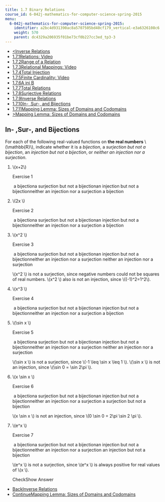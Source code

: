 ```yaml
---
title: 1.7 Binary Relations
course_id: 6-042j-mathematics-for-computer-science-spring-2015
menu:
  6-042j-mathematics-for-computer-science-spring-2015:
    identifier: a2bc4d931390ac8a5707505bd40cf179_vertical-e3a6326108c6
    weight: 570
    parent: dc4329a206935f01be73cf0b227cc3ed_tp3-3
---
```

*   [<Inverse Relations](/courses/electrical-engineering-and-computer-science/6-042j-mathematics-for-computer-science-spring-2015/proofs/tp3-3/vertical-b100bd3fedc5)
*   [1.7.1Relations: Video](/courses/electrical-engineering-and-computer-science/6-042j-mathematics-for-computer-science-spring-2015/proofs/tp3-3)
*   [1.7.2Range of a Relation](/courses/electrical-engineering-and-computer-science/6-042j-mathematics-for-computer-science-spring-2015/proofs/tp3-3/vertical-70020f5936fa)
*   [1.7.3Relational Mappings: Video](/courses/electrical-engineering-and-computer-science/6-042j-mathematics-for-computer-science-spring-2015/proofs/tp3-3/vertical-360a6e85d0f4)
*   [1.7.4Total Injection](/courses/electrical-engineering-and-computer-science/6-042j-mathematics-for-computer-science-spring-2015/proofs/tp3-3/vertical-5c792a4ae3f8)
*   [1.7.5Finite Cardinality: Video](/courses/electrical-engineering-and-computer-science/6-042j-mathematics-for-computer-science-spring-2015/proofs/tp3-3/vertical-aecd80da5c9a)
*   [1.7.6A inj B](/courses/electrical-engineering-and-computer-science/6-042j-mathematics-for-computer-science-spring-2015/proofs/tp3-3/vertical-faefc8383410)
*   [1.7.7Total Relations](/courses/electrical-engineering-and-computer-science/6-042j-mathematics-for-computer-science-spring-2015/proofs/tp3-3/vertical-62aa874eafae)
*   [1.7.8Surjective Relations](/courses/electrical-engineering-and-computer-science/6-042j-mathematics-for-computer-science-spring-2015/proofs/tp3-3/vertical-73dfbcd9adb9)
*   [1.7.9Inverse Relations](/courses/electrical-engineering-and-computer-science/6-042j-mathematics-for-computer-science-spring-2015/proofs/tp3-3/vertical-b100bd3fedc5)
*   [1.7.10In- ,Sur-, and Bijections](/courses/electrical-engineering-and-computer-science/6-042j-mathematics-for-computer-science-spring-2015/proofs/tp3-3/vertical-e3a6326108c6)
*   [1.7.11Mapping Lemma: Sizes of Domains and Codomains](/courses/electrical-engineering-and-computer-science/6-042j-mathematics-for-computer-science-spring-2015/proofs/tp3-3/vertical-7d9a2d67e3b9)
*   [\>Mapping Lemma: Sizes of Domains and Codomains](/courses/electrical-engineering-and-computer-science/6-042j-mathematics-for-computer-science-spring-2015/proofs/tp3-3/vertical-7d9a2d67e3b9)

In- ,Sur-, and Bijections
-------------------------

  

For each of the following real-valued functions on **the real numbers** \\(\\mathbb{R}\\), indicate whether it is a _bijection_, a _surjection but not a bijection_, an _injection but not a bijection_, or _neither an injection nor a surjection_.

1.  \\(x+2\\)
    
    Exercise 1
    
    &nbsp;a bijectiona surjection but not a bijectionan injection but not a bijectionneither an injection nor a surjection a bijection&nbsp;
    
2.  \\(2x \\)
    
    Exercise 2
    
    &nbsp;a bijectiona surjection but not a bijectionan injection but not a bijectionneither an injection nor a surjection a bijection&nbsp;
    
3.  \\(x^2 \\)
    
    Exercise 3
    
    &nbsp;a bijectiona surjection but not a bijectionan injection but not a bijectionneither an injection nor a surjection neither an injection nor a surjection&nbsp;
    
    \\(x^2 \\) is not a surjection, since negative numbers could not be squares of real numbers. \\(x^2 \\) also is not an injection, since \\((-1)^2=1^2\\).
    
4.  \\(x^3 \\)
    
    Exercise 4
    
    &nbsp;a bijectiona surjection but not a bijectionan injection but not a bijectionneither an injection nor a surjection a bijection&nbsp;
    
5.  \\(\\sin x \\)
    
    Exercise 5
    
    &nbsp;a bijectiona surjection but not a bijectionan injection but not a bijectionneither an injection nor a surjection neither an injection nor a surjection&nbsp;
    
    \\(\\sin x \\) is not a surjection, since \\(-1 \\leq \\sin x \\leq 1 \\). \\(\\sin x \\) is not an injection, since \\(\\sin 0 = \\sin 2\\pi \\).
    
6.  \\(x \\sin x \\)
    
    Exercise 6
    
    &nbsp;a bijectiona surjection but not a bijectionan injection but not a bijectionneither an injection nor a surjection a surjection but not a bijection&nbsp;
    
    \\(x \\sin x \\) is not an injection, since \\(0 \\sin 0 = 2\\pi \\sin 2 \\pi \\).
    
7.  \\(e^x \\)
    
    Exercise 7
    
    &nbsp;a bijectiona surjection but not a bijectionan injection but not a bijectionneither an injection nor a surjection an injection but not a bijection&nbsp;
    
    \\(e^x \\) is not a surjection, since \\(e^x \\) is always positive for real values of \\(x \\).
    
    CheckShow Answer
    

*   [BackInverse Relations](/courses/electrical-engineering-and-computer-science/6-042j-mathematics-for-computer-science-spring-2015/proofs/tp3-3/vertical-b100bd3fedc5)
*   [ContinueMapping Lemma: Sizes of Domains and Codomains](/courses/electrical-engineering-and-computer-science/6-042j-mathematics-for-computer-science-spring-2015/proofs/tp3-3/vertical-7d9a2d67e3b9)